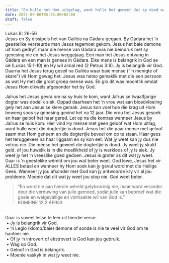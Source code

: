 ```yaml
---
title: "En hulle het Hom uitgelag, want hulle het geweet dat sy dood was"
date: 2021-09-06T05:28:00+02:00
draft: false
---
```

<html>
 <head></head>
 <body>
  <p>Lukas 8: 26-56<br>Jesus en Sy dissipels het van Galiléa na Gádara gegaan. By Gádara het ‘n geestelike versteurde man Jesus tegemoet gekom. Jesus het baie demone uit hom gedryf, maar die mense van Gádara was nie beïndruk met sy genesing nie en het Jesus weggejaag. Een man het Jesus ontvang in Gádara en een man is genees in Gádara. Elke mens is belangrik in God se oë (Lukas 15:1-10) en Hy wil almal red (2 Petrus 3:9). Jy is belangrik vir God. Daarna het Jesus terug geseil na Galiléa waar baie mense (“‘n menigte of skare”) vir Hom gewag het. Jesus was netso gemaklik met die een persoon as wat Hy met die groot groep mense was. Ek glo dit was moontlik omdat Jesus Hom dikwels afgesonder het by God.</p>
  <p>Jaïrus het Jesus gevra om na sy huis te kom, want Jaïrus se twaalfjarige dogter was dodelik siek. Oppad daarheen het ‘n vrou wat aan bloedvloeiing gely het aan Jesus se klere geraak. Jesus kon voel hoe die krag uit Hom beweeg soos sy genesing gevind het na 12 jaar. Die vrou het Jesus gesoek en haar geloof het haar gered. Let op na die kontras wanneer Jesus by Jaïrus se huis kom. Hier vind Hy mense met geen geloof wat Hom uitlag, want hulle weet die dogtertjie is dood. Jesus het die paar mense met geloof saam met Hom geneem en die dogtertjie beveel om op te staan. Haar gees het teruggekeer na haar liggaam en sy kon eet. Wat jy weet kan jy dus nie vetrou nie. Die mense het geweet die dogtertjie is dood. Jy weet jy skuld geld, of jou huwelik is in die moeilikheid of jy is werkloos of jy is siek. Jy weet jy het ‘n vreeslike goed gedoen. Jesus is groter as dit wat jy weet. Daar is ‘n geestelike wêreld om jou wat beter weet. God lewe, Jesus het vir ALLES betaal en wanneer hy Hom soek kan jy gevul word met die Heilige Gees. Wanneer jy jou afsonder met God kan jy antwoorde kry vir al jou probleme. Moenie dat dit wat jy weet jou stop nie. God weet beter.</p>
  <blockquote>
   <p>“En word nie aan hierdie wêreld gelykvormig nie, maar word verander deur die vernuwing van julle gemoed, sodat julle kan beproef wat die goeie en welgevallige en volmaakte wil van God is.”<br>‭‭ROMEINE‬ ‭12:2‬ ‭AFR53‬‬</p>
  </blockquote>
  <p><br>Daar is soveel lesse te leer uit hierdie verse:<br>&nbsp;• Jy is belangrik vir God.<br>&nbsp;• ‘n Legio (klomp/baie) demone of sonde is nie te veel vir God om te hanteer nie.<br>&nbsp;• Of jy ‘n introvert of ekstrovert is God kan jou gebruik.<br>&nbsp;• Wag op God.<br>&nbsp;• Geloof in God is belangrik.<br>&nbsp;• Moenie vaskyk in wat jy weet nie.<br>&nbsp;</p>
 </body>
</html>